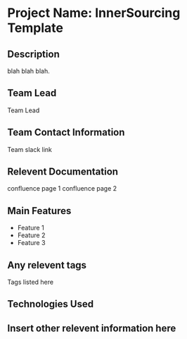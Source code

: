 # Project Name: InnerSourcing Template

## Description

blah blah blah. 

## Team Lead 

Team Lead

## Team Contact Information

Team slack link

## Relevent Documentation

confluence page 1
confluence page 2

## Main Features
* Feature 1
* Feature 2
* Feature 3

## Any relevent tags
Tags listed here

## Technologies Used

## Insert other relevent information here
